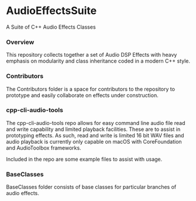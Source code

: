 # AudioEffectsSuite
A Suite of C++ Audio Effects Classes

### Overview
This repository collects together a set of Audio DSP Effects with heavy emphasis on modularity
and class inheritance coded in a modern C++ style.

### Contributors
The Contributors folder is a space for contributors to the repository to prototype and easily
collaborate on effects under construction.

### cpp-cli-audio-tools
The cpp-cli-audio-tools repo allows for easy command line audio file read and write capability and limited playback
facilities. These are to assist in prototyping effects. As such, read and write is limited 16 bit WAV files
and audio playback is currently only capable on macOS with CoreFoundation and AudioToolbox frameworks.

Included in the repo are some example files to assist with usage.

### BaseClasses
BaseClasses folder consists of base classes for particular branches of audio effects.
